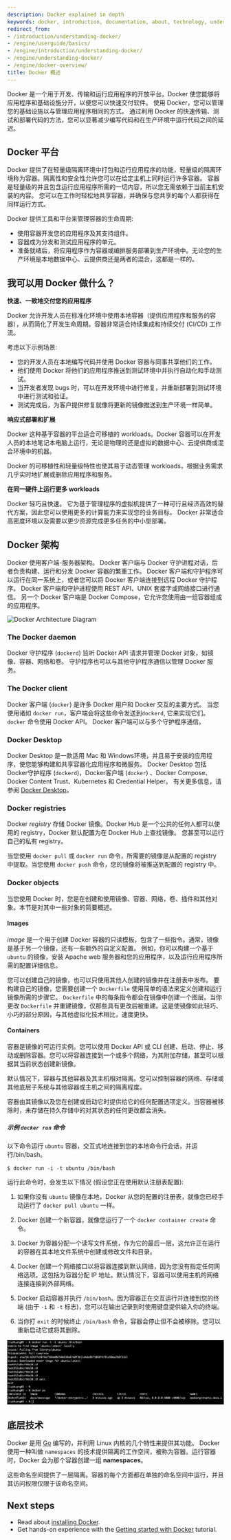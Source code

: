 ```yaml
---
description: Docker explained in depth
keywords: docker, introduction, documentation, about, technology, understanding
redirect_from:
- /introduction/understanding-docker/
- /engine/userguide/basics/
- /engine/introduction/understanding-docker/
- /engine/understanding-docker/
- /engine/docker-overview/
title: Docker 概述
---
```


Docker 是一个用于开发、传输和运行应用程序的开放平台。Docker 使您能够将应用程序和基础设施分开，以便您可以快速交付软件。
使用 Docker，您可以管理您的基础设施以与管理应用程序相同的方式。
通过利用 Docker 的快速传输、测试和部署代码的方法，您可以显著减少编写代码和在生产环境中运行代码之间的延迟。


## Docker 平台

Docker 提供了在轻量级隔离环境中打包和运行应用程序的功能，轻量级的隔离环境称为容器。隔离性和安全性允许您可以在给定主机上同时运行许多容器。
容器是轻量级的并且包含运行应用程序所需的一切内容，所以您无需依赖于当前主机安装的内容。
您可以在工作时轻松地共享容器，并确保与您共享的每个人都获得在同样运行方式。

Docker 提供工具和平台来管理容器的生命周期:

* 使用容器开发您的应用程序及其支持组件。
* 容器成为分发和测试应用程序的单元。
* 准备就绪后，将应用程序作为容器或编排服务部署到生产环境中。无论您的生产环境是本地数据中心、云提供商还是两者的混合，这都是一样的。

## 我可以用 Docker 做什么？

**快速、一致地交付您的应用程序**

Docker 允许开发人员在标准化环境中使用本地容器（提供应用程序和服务的容器），从而简化了开发生命周期。容器非常适合持续集成和持续交付 (CI/CD) 工作流。

考虑以下示例场景:

- 您的开发人员在本地编写代码并使用 Docker 容器与同事共享他们的工作。
- 他们使用 Docker 将他们的应用程序推送到测试环境中并执行自动化和手动测试。
- 当开发者发现 bugs 时，可以在开发环境中进行修复，并重新部署到测试环境中进行测试和验证。
- 测试完成后，为客户提供修复就像将更新的镜像推送到生产环境一样简单。

**响应式部署和扩展**

Docker 这种基于容器的平台适合可移植的 workloads。Docker 容器可以在开发人员的本地笔记本电脑上运行，无论是物理的还是虚拟的数据中心、云提供商或混合环境中的机器。

Docker 的可移植性和轻量级特性也使其易于动态管理 workloads，根据业务需求几乎实时地扩展或删除应用程序和服务。

**在同一硬件上运行更多 workloads**

Docker 轻巧且快速。
它为基于管理程序的虚拟机提供了一种可行且经济高效的替代方案，因此您可以使用更多的计算能力来实现您的业务目标。
Docker 非常适合高密度环境以及需要以更少资源完成更多任务的中小型部署。

## Docker 架构

Docker 使用客户端-服务器架构。
Docker 客户端与 Docker 守护进程对话，后者负责构建、运行和分发 Docker 容器的繁重工作。
Docker 客户端和守护程序可以运行在同一系统上，或者您可以将 Docker 客户端连接到远程 Docker 守护程序。
Docker 客户端和守护进程使用 REST API、UNIX 套接字或网络接口进行通信。
另一个 Docker 客户端是 Docker Compose，它允许您使用由一组容器组成的应用程序。

![Docker Architecture Diagram](/engine/images/architecture.svg)

### The Docker daemon

Docker 守护程序 (`dockerd`) 监听 Docker API 请求并管理 Docker 对象，如镜像、容器、网络和卷。
守护程序也可以与其他守护程序通信以管理 Docker 服务。

### The Docker client

Docker 客户端 (`docker`) 是许多 Docker 用户和 Docker 交互的主要方式。
当您使用诸如 `docker run`，客户端会将这些命令发送到`dockerd`, 它来实现它们。`docker` 命令使用 Docker API。
Docker 客户端可以与多个守护程序通信。

### Docker Desktop

Docker Desktop 是一款适用 Mac 和 Windows环境，并且易于安装的应用程序，使您能够构建和共享容器化应用程序和微服务。
Docker Desktop 包括 Docker守护程序 (`dockerd`)，Docker客户端 (`docker`) 、Docker Compose、Docker Content Trust、Kubernetes 和 Credential Helper。
有关更多信息，请参阅 [Docker Desktop](https://docs.docker.com/desktop/)。

### Docker registries

Docker _registry_ 存储 Docker 镜像。Docker Hub 是一个公共的任何人都可以使用的 registry，Docker 默认配置为在 Docker Hub 上查找镜像。
您甚至可以运行自己的私有 registry。

当您使用 `docker pull` 或 `docker run` 命令，所需要的镜像是从配置的 registry 中提取。当您使用 `docker push` 命令，您的镜像将被推送到配置的 registry 中。

### Docker objects

当您使用 Docker 时，您是在创建和使用镜像、容器、网络，卷、插件和其他对象。本节是对其中一些对象的简要概述。

#### Images

_image_ 是一个用于创建 Docker 容器的只读模板，包含了一些指令。通常，镜像是基于另一个镜像，还有一些额外的自定义配置。
例如，你可以构建一个基于 `ubuntu` 的镜像，安装 Apache web 服务器和您的应用程序，以及运行应用程序所需的配置详细信息。

您可以创建自己的镜像，也可以只使用其他人创建的镜像并在注册表中发布。
要构建自己的镜像，您需要创建一个 `Dockerfile` 使用简单的语法来定义创建和运行镜像所需的步骤它。
`Dockerfile` 中的每条指令都会在镜像中创建一个图层。当你更改 `Dockerfile` 并重建镜像，仅那些具有更改后被重建。这是使镜像如此轻巧、小巧的部分原因，与其他虚拟化技术相比，速度更快。

#### Containers

容器是镜像的可运行实例。您可以使用 Docker API 或 CLI 创建、启动、停止、移动或删除容器。您可以将容器连接到一个或多个网络，为其附加存储，甚至可以根据其当前状态创建新镜像。

默认情况下，容器与其他容器及其主机相对隔离。您可以控制容器的网络、存储或其他底层子系统与其他容器或主机之间的隔离程度。

容器由其镜像以及您在创建或启动它时提供给它的任何配置选项定义。当容器被移除时，未存储在持久存储中的对其状态的任何更改都会消失。

##### 示例 `docker run` 命令

以下命令运行 `ubuntu` 容器，交互式地连接到您的本地命令行会话，并运行/bin/bash。

```console
$ docker run -i -t ubuntu /bin/bash
```

运行此命令时，会发生以下情况 (假设您正在使用默认注册表配置):

1. 如果你没有 `ubuntu` 镜像在本地，Docker 从您的配置的注册表，就像您已经手动运行了 `docker pull ubuntu` 一样。

2. Docker 创建一个新容器，就像您运行了一个 `docker container create` 命令。

3. Docker 为容器分配一个读写文件系统，作为它的最后一层。这允许正在运行的容器在其本地文件系统中创建或修改文件和目录。

4. Docker 创建一个网络接口以将容器连接到默认网络，因为您没有指定任何网络选项。这包括为容器分配 IP 地址。默认情况下，容器可以使用主机的网络连接连接到外部网络。

5. Docker 启动容器并执行 `/bin/bash`。因为容器正在交互运行并连接到您的终端 (由于 `-i` 和  `-t` 标志)，您可以在输出记录到时使用键盘提供输入你的终端。

6. 当你打 `exit` 的时候终止 `/bin/bash` 命令，容器会停止但不会被移除。您可以重新启动它或将其删除。

![run-ubuntu-basic.png](/images/liuzhuang/run-ubuntu-basic.png)

## 底层技术

Docker 是用 [Go](https://golang.org/) 编写的，并利用 Linux 内核的几个特性来提供其功能。
Docker 使用一种叫做 `namespaces` 的技术提供隔离的工作空间，被称为容器。运行容器时，Docker 会为那个容器创建一组 **namespaces**。

这些命名空间提供了一层隔离。容器的每个方面都在单独的命名空间中运行，并且其访问权限仅限于该命名空间。

## Next steps
- Read about [installing Docker](../get-docker.md).
- Get hands-on experience with the [Getting started with Docker](index.md) tutorial.
